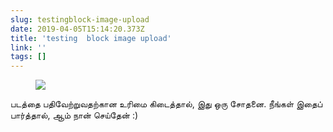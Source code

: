```yaml
---
slug: testingblock-image-upload
date: 2019-04-05T15:14:20.373Z
title: 'testing  block image upload'
link: ''
tags: []
---
```

<figure><img src="/images/2019-04-05-testingblock-image-upload.jpeg"></figure>

படத்தை பதிவேற்றுவதற்கான உரிமை கிடைத்தால், இது ஒரு சோதனை. நீங்கள் இதைப் பார்த்தால், ஆம் நான் செய்தேன் :)


